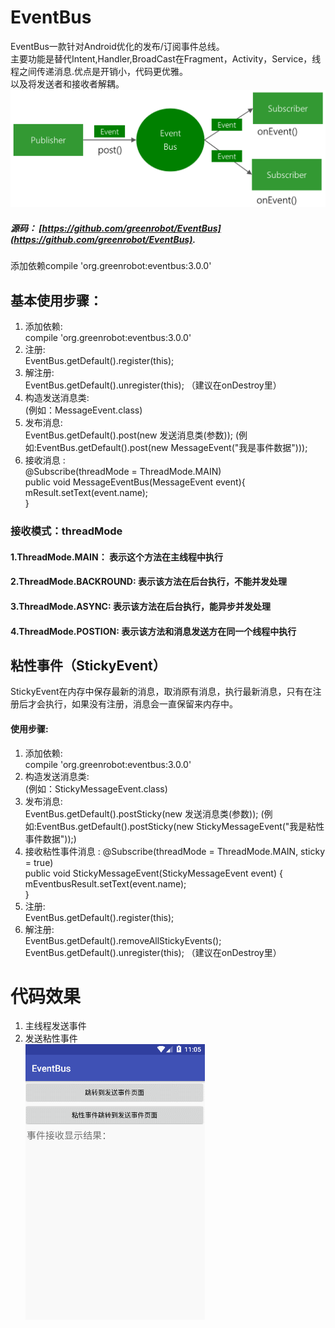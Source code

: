 # EventBus
EventBus一款针对Android优化的发布/订阅事件总线。<br>
主要功能是替代Intent,Handler,BroadCast在Fragment，Activity，Service，线程之间传递消息.优点是开销小，代码更优雅。<br>
以及将发送者和接收者解耦。<br>
![img](https://github.com/greenrobot/EventBus/blob/master/EventBus-Publish-Subscribe.png)<br>
##### 源码： [https://github.com/greenrobot/EventBus](https://github.com/greenrobot/EventBus).
添加依赖compile 'org.greenrobot:eventbus:3.0.0'<br>
## 基本使用步骤：
1. 添加依赖:<br>        compile 'org.greenrobot:eventbus:3.0.0'
2. 注册:      <br>      EventBus.getDefault().register(this);
3. 解注册:    <br>      EventBus.getDefault().unregister(this);  （建议在onDestroy里）
4. 构造发送消息类: <br>  (例如：MessageEvent.class)
5. 发布消息:    <br>    EventBus.getDefault().post(new 发送消息类(参数));   (例如:EventBus.getDefault().post(new MessageEvent("我是事件数据")));
6. 接收消息 :       
      @Subscribe(threadMode = ThreadMode.MAIN)<br> 
       public void MessageEventBus(MessageEvent event){<br>
        mResult.setText(event.name);<br>
    }<br>
### 接收模式：threadMode
#### 1.ThreadMode.MAIN： 表示这个方法在主线程中执行
#### 2.ThreadMode.BACKROUND:  表示该方法在后台执行，不能并发处理
#### 3.ThreadMode.ASYNC:  表示该方法在后台执行，能异步并发处理 
#### 4.ThreadMode.POSTION:  表示该方法和消息发送方在同一个线程中执行

## 粘性事件（StickyEvent）
StickyEvent在内存中保存最新的消息，取消原有消息，执行最新消息，只有在注册后才会执行，如果没有注册，消息会一直保留来内存中。<br>
#### 使用步骤:
1. 添加依赖:<br>        compile 'org.greenrobot:eventbus:3.0.0'
2. 构造发送消息类: <br>  (例如：StickyMessageEvent.class)
3. 发布消息:    <br>    EventBus.getDefault().postSticky(new 发送消息类(参数));   (例如:EventBus.getDefault().postSticky(new StickyMessageEvent("我是粘性事件数据"));)   
4. 接收粘性事件消息 : 
       @Subscribe(threadMode = ThreadMode.MAIN, sticky = true) <br>
    public void StickyMessageEvent(StickyMessageEvent event) { <br>
        mEventbusResult.setText(event.name); <br>
    } <br>
5. 注册:      <br>      EventBus.getDefault().register(this);
6. 解注册:     
EventBus.getDefault().removeAllStickyEvents();<br>
EventBus.getDefault().unregister(this);  （建议在onDestroy里）
# 代码效果
1. 主线程发送事件
2. 发送粘性事件<br>
![img](https://github.com/ljrRookie/EventBus/blob/master/EventBusGif/GIF.gif)
